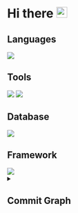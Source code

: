<h1>
  Hi there
  <img src="https://em-content.zobj.net/source/microsoft-teams/363/waving-hand_1f44b.png" width=25 />
</h1>

## Languages
<img src="https://skillicons.dev/icons?i=java,kotlin,dart,py,go,html,css,js,ts,c&perline=5&theme=light" />

## Tools
<img src="https://skillicons.dev/icons?i=idea,androidstudio,vscode,visualstudio,postman&theme=light" />
<img src="https://skillicons.dev/icons?i=git,github,gradle&theme=light" />

## Database
<img src="https://skillicons.dev/icons?i=mysql,sqlite,mongodb&theme=light" />

## Framework
<img src="https://skillicons.dev/icons?i=spring,flutter,react,svelte,bootstrap,flask,selenium&theme=light" />

<details>
<summary><h2>Commit Graph</h2></summary>
<img src="https://github-readme-activity-graph.vercel.app/graph?username=found-cake&theme=react" />
</details>

